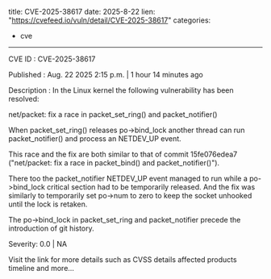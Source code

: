  
title: CVE-2025-38617
date: 2025-8-22
lien: "https://cvefeed.io/vuln/detail/CVE-2025-38617"
categories:
  - cve
---

CVE ID : CVE-2025-38617

Published :  Aug. 22
2025
2:15 p.m. | 1 hour
14 minutes ago

Description : In the Linux kernel
the following vulnerability has been resolved:

net/packet: fix a race in packet_set_ring() and packet_notifier()

When packet_set_ring() releases po->bind_lock
another thread can
run packet_notifier() and process an NETDEV_UP event.

This race and the fix are both similar to that of commit 15fe076edea7
("net/packet: fix a race in packet_bind() and packet_notifier()").

There too the packet_notifier NETDEV_UP event managed to run while a
po->bind_lock critical section had to be temporarily released. And
the fix was similarly to temporarily set po->num to zero to keep
the socket unhooked until the lock is retaken.

The po->bind_lock in packet_set_ring and packet_notifier precede the
introduction of git history.

Severity: 0.0 | NA

Visit the link for more details
such as CVSS details
affected products
timeline
and more...
